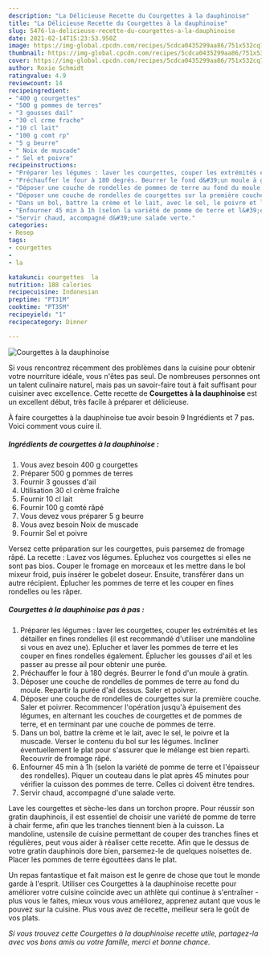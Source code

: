 ```yaml
---
description: "La Délicieuse Recette du Courgettes à la dauphinoise"
title: "La Délicieuse Recette du Courgettes à la dauphinoise"
slug: 5476-la-delicieuse-recette-du-courgettes-a-la-dauphinoise
date: 2021-02-14T15:23:53.950Z
image: https://img-global.cpcdn.com/recipes/5cdca0435299aa86/751x532cq70/courgettes-a-la-dauphinoise-photo-principale-de-la-recette.jpg
thumbnail: https://img-global.cpcdn.com/recipes/5cdca0435299aa86/751x532cq70/courgettes-a-la-dauphinoise-photo-principale-de-la-recette.jpg
cover: https://img-global.cpcdn.com/recipes/5cdca0435299aa86/751x532cq70/courgettes-a-la-dauphinoise-photo-principale-de-la-recette.jpg
author: Roxie Schmidt
ratingvalue: 4.9
reviewcount: 14
recipeingredient:
- "400 g courgettes"
- "500 g pommes de terres"
- "3 gousses dail"
- "30 cl crme frache"
- "10 cl lait"
- "100 g comt rp"
- "5 g beurre"
- " Noix de muscade"
- " Sel et poivre"
recipeinstructions:
- "Préparer les légumes : laver les courgettes, couper les extrémités et les détailler en fines rondelles (il est recommandé d&#39;utiliser une mandoline si vous en avez une). Eplucher et laver les pommes de terre et les couper en fines rondelles également. Éplucher les gousses d&#39;ail et les passer au presse ail pour obtenir une purée."
- "Préchauffer le four à 180 degrés. Beurrer le fond d&#39;un moule à gratin."
- "Déposer une couche de rondelles de pommes de terre au fond du moule. Repartir la purée d&#39;ail dessus. Saler et poivrer."
- "Déposer une couche de rondelles de courgettes sur la première couche. Saler et poivrer. Recommencer l&#39;opération jusqu&#39;à épuisement des légumes, en alternant les couches de courgettes et de pommes de terre, et en terminant par une couche de pommes de terre."
- "Dans un bol, battre la crème et le lait, avec le sel, le poivre et la muscade. Verser le contenu du bol sur les légumes. Incliner éventuellement le plat pour s&#39;assurer que le mélange est bien reparti. Recouvrir de fromage râpé."
- "Enfourner 45 min à 1h (selon la variété de pomme de terre et l&#39;épaisseur des rondelles). Piquer un couteau dans le plat après 45 minutes pour vérifier la cuisson des pommes de terre. Celles ci doivent être tendres."
- "Servir chaud, accompagné d&#39;une salade verte."
categories:
- Resep
tags:
- courgettes
- 
- la

katakunci: courgettes  la 
nutrition: 188 calories
recipecuisine: Indonesian
preptime: "PT31M"
cooktime: "PT35M"
recipeyield: "1"
recipecategory: Dinner

---
```



![Courgettes à la dauphinoise](https://img-global.cpcdn.com/recipes/5cdca0435299aa86/751x532cq70/courgettes-a-la-dauphinoise-photo-principale-de-la-recette.jpg)

Si vous rencontrez récemment des problèmes dans la cuisine pour obtenir votre nourriture idéale, vous n'êtes pas seul. De nombreuses personnes ont un talent culinaire naturel, mais pas un savoir-faire tout à fait suffisant pour cuisiner avec excellence. Cette recette de <strong> Courgettes à la dauphinoise </strong> est un excellent début, très facile à préparer et délicieuse.

<!--inarticleads1-->

À faire courgettes à la dauphinoise tue avoir besoin 9 Ingrédients et 7 pas. Voici comment vous cuire il.

##### Ingrédients de courgettes à la dauphinoise :

1. Vous avez besoin 400 g courgettes
1. Préparer 500 g pommes de terres
1. Fournir 3 gousses d&#39;ail
1. Utilisation 30 cl crème fraîche
1. Fournir 10 cl lait
1. Fournir 100 g comté râpé
1. Vous devez vous préparer 5 g beurre
1. Vous avez besoin  Noix de muscade
1. Fournir  Sel et poivre


Versez cette préparation sur les courgettes, puis parsemez de fromage râpé. La recette : Lavez vos légumes. Épluchez vos courgettes si elles ne sont pas bios. Couper le fromage en morceaux et les mettre dans le bol mixeur froid, puis insérer le gobelet doseur. Ensuite, transférer dans un autre récipient. Éplucher les pommes de terre et les couper en fines rondelles ou les râper. 

<!--inarticleads2-->

##### Courgettes à la dauphinoise pas à pas :

1. Préparer les légumes : laver les courgettes, couper les extrémités et les détailler en fines rondelles (il est recommandé d&#39;utiliser une mandoline si vous en avez une). Eplucher et laver les pommes de terre et les couper en fines rondelles également. Éplucher les gousses d&#39;ail et les passer au presse ail pour obtenir une purée.
1. Préchauffer le four à 180 degrés. Beurrer le fond d&#39;un moule à gratin.
1. Déposer une couche de rondelles de pommes de terre au fond du moule. Repartir la purée d&#39;ail dessus. Saler et poivrer.
1. Déposer une couche de rondelles de courgettes sur la première couche. Saler et poivrer. Recommencer l&#39;opération jusqu&#39;à épuisement des légumes, en alternant les couches de courgettes et de pommes de terre, et en terminant par une couche de pommes de terre.
1. Dans un bol, battre la crème et le lait, avec le sel, le poivre et la muscade. Verser le contenu du bol sur les légumes. Incliner éventuellement le plat pour s&#39;assurer que le mélange est bien reparti. Recouvrir de fromage râpé.
1. Enfourner 45 min à 1h (selon la variété de pomme de terre et l&#39;épaisseur des rondelles). Piquer un couteau dans le plat après 45 minutes pour vérifier la cuisson des pommes de terre. Celles ci doivent être tendres.
1. Servir chaud, accompagné d&#39;une salade verte.


Lave les courgettes et sèche-les dans un torchon propre. Pour réussir son gratin dauphinois, il est essentiel de choisir une variété de pomme de terre à chair ferme, afin que les tranches tiennent bien à la cuisson. La mandoline, ustensile de cuisine permettant de couper des tranches fines et régulières, peut vous aider à réaliser cette recette. Afin que le dessus de votre gratin dauphinois dore bien, parsemez-le de quelques noisettes de. Placer les pommes de terre égouttées dans le plat. 

<!--inarticleads1-->

<p>
Un repas fantastique et fait maison est le genre de chose que tout le monde garde à l'esprit. Utiliser ces Courgettes à la dauphinoise recette pour améliorer votre cuisine coïncide avec un athlète qui continue à s'entraîner - plus vous le faites, mieux vous vous améliorez, apprenez autant que vous le pouvez sur la cuisine. Plus vous avez de recette, meilleur sera le goût de vos plats.
</p>

<p>
<i>Si vous trouvez cette Courgettes à la dauphinoise recette utile, partagez-la avec vos bons amis ou votre famille, merci et bonne chance.</i>
</p>

